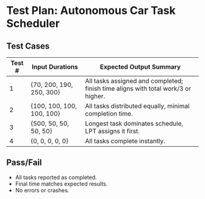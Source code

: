 # Test Plan: Autonomous Car Task Scheduler

## Test Cases

| Test # | Input Durations             | Expected Output Summary                        |
|--------|-----------------------------|------------------------------------------------|
| 1      | {70, 200, 190, 250, 300}    | All tasks assigned and completed; finish time aligns with total work/3 or higher. |
| 2      | {100, 100, 100, 100, 100}   | All tasks distributed equally, minimal completion time. |
| 3      | {500, 50, 50, 50, 50}       | Longest task dominates schedule, LPT assigns it first. |
| 4      | {0, 0, 0, 0, 0}             | All tasks complete instantly.                  |

## Pass/Fail
- All tasks reported as completed.
- Final time matches expected results.
- No errors or crashes.